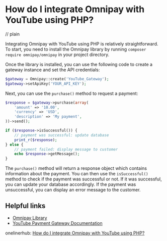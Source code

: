 # How do I integrate Omnipay with YouTube using PHP?
// plain

Integrating Omnipay with YouTube using PHP is relatively straightforward. To start, you need to install the Omnipay library by running `composer require omnipay/omnipay` in your project directory.

Once the library is installed, you can use the following code to create a gateway instance and set the API credentials:
```php
$gateway = Omnipay::create('YouTube_Gateway');
$gateway->setApiKey('YOUR_API_KEY');
```

Next, you can use the `purchase()` method to request a payment:
```php
$response = $gateway->purchase(array(
    'amount' => '10.00',
    'currency' => 'USD',
    'description' => 'My payment',
))->send();

if ($response->isSuccessful()) {
    // payment was successful: update database
    print_r($response);
} else {
    // payment failed: display message to customer
    echo $response->getMessage();
}
```

The `purchase()` method will return a response object which contains information about the payment. You can then use the `isSuccessful()` method to check if the payment was successful or not. If it was successful, you can update your database accordingly. If the payment was unsuccessful, you can display an error message to the customer.

## Helpful links
- [Omnipay Library](https://github.com/thephpleague/omnipay)
- [YouTube Payment Gateway Documentation](https://omnipay.thephpleague.com/gateways/youtube/)

onelinerhub: [How do I integrate Omnipay with YouTube using PHP?](https://onelinerhub.com/php-omnipay/how-do-i-integrate-omnipay-with-youtube-using-php)